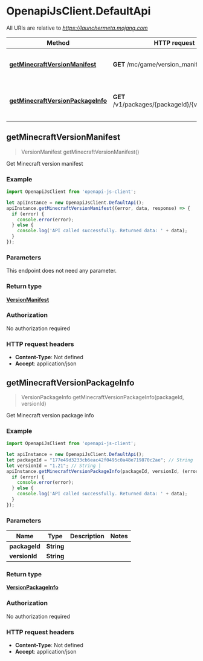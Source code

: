 # OpenapiJsClient.DefaultApi

All URIs are relative to *https://launchermeta.mojang.com*

Method | HTTP request | Description
------------- | ------------- | -------------
[**getMinecraftVersionManifest**](DefaultApi.md#getMinecraftVersionManifest) | **GET** /mc/game/version_manifest.json | Get Minecraft version manifest
[**getMinecraftVersionPackageInfo**](DefaultApi.md#getMinecraftVersionPackageInfo) | **GET** /v1/packages/{packageId}/{versionId}.json | Get Minecraft version package info



## getMinecraftVersionManifest

> VersionManifest getMinecraftVersionManifest()

Get Minecraft version manifest

### Example

```javascript
import OpenapiJsClient from 'openapi-js-client';

let apiInstance = new OpenapiJsClient.DefaultApi();
apiInstance.getMinecraftVersionManifest((error, data, response) => {
  if (error) {
    console.error(error);
  } else {
    console.log('API called successfully. Returned data: ' + data);
  }
});
```

### Parameters

This endpoint does not need any parameter.

### Return type

[**VersionManifest**](VersionManifest.md)

### Authorization

No authorization required

### HTTP request headers

- **Content-Type**: Not defined
- **Accept**: application/json


## getMinecraftVersionPackageInfo

> VersionPackageInfo getMinecraftVersionPackageInfo(packageId, versionId)

Get Minecraft version package info

### Example

```javascript
import OpenapiJsClient from 'openapi-js-client';

let apiInstance = new OpenapiJsClient.DefaultApi();
let packageId = "177e49d3233cb6eac42f0495c0a48e719870c2ae"; // String | 
let versionId = "1.21"; // String | 
apiInstance.getMinecraftVersionPackageInfo(packageId, versionId, (error, data, response) => {
  if (error) {
    console.error(error);
  } else {
    console.log('API called successfully. Returned data: ' + data);
  }
});
```

### Parameters


Name | Type | Description  | Notes
------------- | ------------- | ------------- | -------------
 **packageId** | **String**|  | 
 **versionId** | **String**|  | 

### Return type

[**VersionPackageInfo**](VersionPackageInfo.md)

### Authorization

No authorization required

### HTTP request headers

- **Content-Type**: Not defined
- **Accept**: application/json

